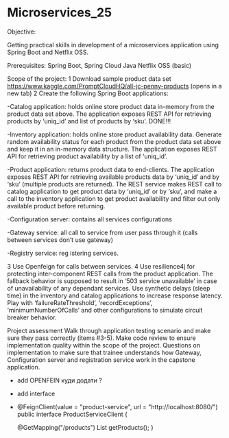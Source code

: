 # Microservices_25
Objective:

Getting practical skills in development of a microservices application using Spring Boot and Netflix OSS.

Prerequisites:
Spring Boot, Spring Cloud
Java
Netflix OSS (basic)

Scope of the project:
1 Download sample product data set https://www.kaggle.com/PromptCloudHQ/all-jc-penny-products   (opens in a new tab)
2 Create the following Spring Boot applications:

-Catalog application: holds online store product data in-memory from the product data set above.
The application exposes REST API for retrieving products by ‘uniq_id’ and list of products by ‘sku’.
DONE!!!

-Inventory application: holds online store product availability data.
Generate random availability status for each product from the product data set above and keep it in an in-memory data structure.
The application exposes REST API for retrieving product availability by a list of ‘uniq_id’.

-Product application: returns product data to end-clients. The application exposes REST API
for retrieving available products data by ‘uniq_id’ and by ‘sku’ (multiple products are returned).
The REST service makes REST call to catalog application to get product data by ‘uniq_id’ or by ‘sku’,
and make a call to the inventory application to get product availability and filter out only available product before returning.

-Configuration server: contains all services configurations

-Gateway service: all call to service from user pass through it (calls between services don’t use gateway)

-Registry service: reg istering services.

3 Use Openfeign for calls between services.
4 Use resilience4j for protecting inter-component REST calls from the product application.
The fallback behavior is supposed to result in ‘503 service unavailable’ in case of unavailability of any dependant services.
Use synthetic delays (sleep time) in the inventory and catalog applications to increase response latency.
Play with ‘failureRateThreshold’, ‘recordExceptions’, ‘minimumNumberOfCalls’ and other configurations to simulate circuit breaker behavior.

Project assessment
Walk through application testing scenario and make sure they pass correctly (items #3-5).
Make code review to ensure implementation quality within the scope of the project.
Questions on implementation to make sure that trainee understands how Gateway,
Configuration server and registration service work in the capstone application.


- add OPENFEIN куди додати ?
- add interface
- @FeignClient(value = "product-service", url = "http://localhost:8080/")
  public interface ProductServiceClient {

  @GetMapping("/products")
  List<Products> getProducts();
  }

